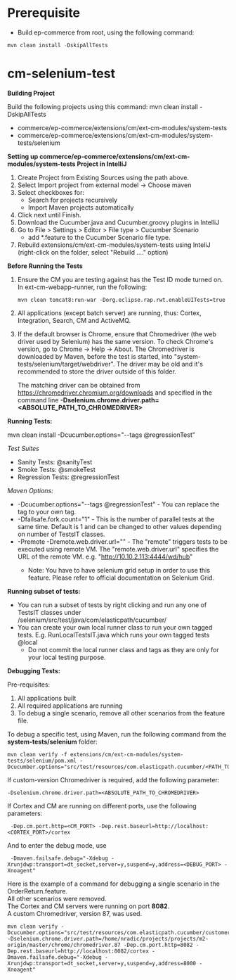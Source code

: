 # Prerequisite
  * Build ep-commerce from root, using the following command:
  ```java
  mvn clean install -DskipAllTests
  ```

# cm-selenium-test

**Building Project**

Build the following projects using this command: mvn clean install -DskipAllTests
* commerce/ep-commerce/extensions/cm/ext-cm-modules/system-tests
* commerce/ep-commerce/extensions/cm/ext-cm-modules/system-tests/selenium

**Setting up commerce/ep-commerce/extensions/cm/ext-cm-modules/system-tests Project in IntelliJ**

1. Create Project from Existing Sources using the path above.
2. Select Import project from external model -> Choose maven
3. Select checkboxes for:
    * Search for projects recursively
    * Import Maven projects automatically
4. Click next until Finish.
5. Download the Cucumber.java and Cucumber.groovy plugins in IntelliJ
6. Go to File > Settings > Editor > File type > Cucumber Scenario
    * add *.feature to the Cucumber Scenario file type.
7. Rebuild extensions/cm/ext-cm-modules/system-tests using InteliJ
   (right-click on the folder, select "Rebuild ...." option)    

**Before Running the Tests**

1. Ensure the CM you are testing against has the Test ID mode turned on.
    In ext-cm-webapp-runner, run the following:
    ```
    mvn clean tomcat8:run-war -Dorg.eclipse.rap.rwt.enableUITests=true
    ```
2. All applications (except batch server) are running, thus:
    Cortex, Integration, Search, CM and ActiveMQ.
    
3. If the default browser is Chrome, ensure that Chromedriver (the web driver used by Selenium) has the same version.
   To check Chrome's version, go to Chrome -> Help -> About.
   The Chromedriver is downloaded by Maven, before the test is started, into "system-tests/selenium/target/webdriver".
   The driver may be old and it's recommended to store the driver outside of this folder.
   
   The matching driver can be obtained from https://chromedriver.chromium.org/downloads and specified in the command line
    **-Dselenium.chrome.driver.path=<ABSOLUTE_PATH_TO_CHROMEDRIVER>**

**Running Tests:**

mvn clean install -Dcucumber.options="--tags @regressionTest"

*Test Suites*

* Sanity Tests: @sanityTest
* Smoke Tests: @smokeTest
* Regression Tests: @regressionTest

*Maven Options:*
* -Dcucumber.options="--tags @regressionTest" - You can replace the tag to your own tag.
* -Dfailsafe.fork.count="1" - This is the number of parallel tests at the same time. Default is 1 and can be changed to other values depending on number of TestsIT classes.
* -Premote -Dremote.web.driver.url="<REMOTE DRIVER IP>" - The "remote" triggers tests to be executed using remote VM. The "remote.web.driver.url" specifies the URL of the remote VM. e.g. "http://10.10.2.113:4444/wd/hub"
    * Note: You have to have selenium grid setup in order to use this feature. Please refer to official documentation on Selenium Grid.  

**Running subset of tests:**
* You can run a subset of tests by right clicking and run any one of TestsIT classes under /selenium/src/test/java/com/elasticpath/cucumber/
* You can create your own local runner class to run your own tagged tests. E.g. RunLocalTestsIT.java which runs your own tagged tests @local 
    * Do not commit the local runner class and tags as they are only for your local testing purpose. 

**Debugging Tests:**

Pre-requisites:

1. All applications built
2. All required applications are running
3. To debug a single scenario, remove all other scenarios from the feature file.

To debug a specific test, using Maven, run the following command from the **system-tests/selenium** folder:
```
mvn clean verify -f extensions/cm/ext-cm-modules/system-tests/selenium/pom.xml -Dcucumber.options="src/test/resources/com.elasticpath.cucumber/<PATH_TO_FEATURE_FILE>" 
```

If custom-version Chromedriver is required, add the following parameter:
```
-Dselenium.chrome.driver.path=<ABSOLUTE_PATH_TO_CHROMEDRIVER>
```

If Cortex and CM are running on different ports, use the following parameters:
```
 -Dep.cm.port.http=<CM_PORT> -Dep.rest.baseurl=http://localhost:<CORTEX_PORT>/cortex
```

And to enter the debug mode, use 
```
 -Dmaven.failsafe.debug="-Xdebug -Xrunjdwp:transport=dt_socket,server=y,suspend=y,address=<DEBUG_PORT> -Xnoagent"
```

Here is the example of a command for debugging a single scenario in the OrderReturn.feature.  
All other scenarios were removed.  
The Cortex and CM servers were running on port **8082**.  
A custom Chromedriver, version 87, was used.

```
mvn clean verify -Dcucumber.options="src/test/resources/com.elasticpath.cucumber/customerService/order/orderReturn/OrderReturn.feature" -Dselenium.chrome.driver.path=/home/nradic/projects/projects/m2-origin/master/chrome/chromedriver.87 -Dep.cm.port.http=8082 -Dep.rest.baseurl=http://localhost:8082/cortex -Dmaven.failsafe.debug="-Xdebug -Xrunjdwp:transport=dt_socket,server=y,suspend=y,address=8000 -Xnoagent"
``` 